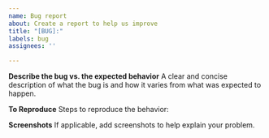 ```yaml
---
name: Bug report
about: Create a report to help us improve
title: "[BUG]:"
labels: bug
assignees: ''

---
```


**Describe the bug vs. the expected behavior**
A clear and concise description of what the bug is and how it varies from what was expected to happen.

**To Reproduce**
Steps to reproduce the behavior:


**Screenshots**
If applicable, add screenshots to help explain your problem.
